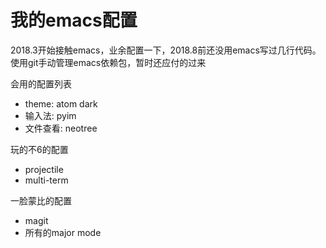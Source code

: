 # 我的emacs配置
2018.3开始接触emacs，业余配置一下，2018.8前还没用emacs写过几行代码。
使用git手动管理emacs依赖包，暂时还应付的过来

会用的配置列表
- theme: atom dark
- 输入法: pyim
- 文件查看: neotree

玩的不6的配置
- projectile
- multi-term

一脸蒙比的配置
- magit
- 所有的major mode





